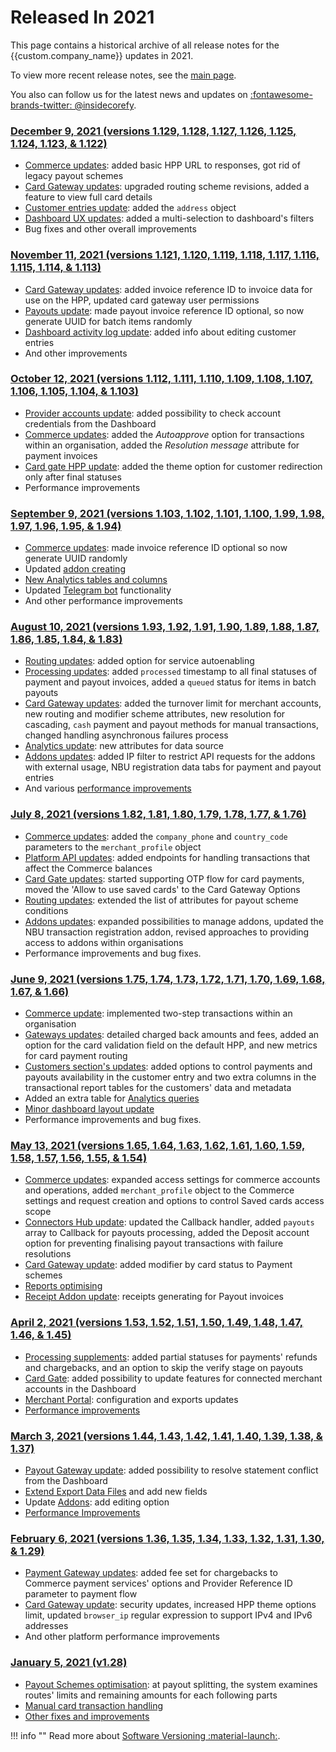 # Released In 2021

This page contains a historical archive of all release notes for the {{custom.company_name}} updates in 2021.

To view more recent release notes, see the [main page](/release-notes).

You also can follow us for the latest news and updates on [:fontawesome-brands-twitter: @insidecorefy](https://twitter.com/insidecorefy).

### [December 9, 2021 (versions 1.129, 1.128, 1.127, 1.126, 1.125, 1.124, 1.123, & 1.122)](v1.122-1.129/)

* [Commerce updates](v1.122-1.129/#commerce-updates): added basic HPP URL to responses, got rid of legacy payout schemes
* [Card Gateway updates](v1.122-1.129/#card-gateway-updates): upgraded routing scheme revisions, added a feature to view full card details
* [Customer entries update](v1.122-1.129/#customer-entries-update): added the `address` object
* [Dashboard UX updates](v1.122-1.129/#dashboard-ux-updates): added a multi-selection to dashboard's filters
* Bug fixes and other overall improvements

### [November 11, 2021 (versions 1.121, 1.120, 1.119, 1.118, 1.117, 1.116, 1.115, 1.114, & 1.113)](v1.113-1.121/)

* [Card Gateway updates](v1.113-1.121/#card-gateway-updates): added invoice reference ID to invoice data for use on the HPP, updated card gateway user permissions
* [Payouts update](v1.113-1.121/#payouts-update):  made payout invoice reference ID optional, so now generate UUID for batch items randomly
* [Dashboard activity log update](v1.113-1.121/#activity-log-update): added info about editing customer entries
* And other improvements

### [October 12, 2021 (versions 1.112, 1.111, 1.110, 1.109, 1.108, 1.107, 1.106, 1.105, 1.104, & 1.103)](v1.103-1.112/)

* [Provider accounts update](v1.103-1.112/#provider-accounts-update): added possibility to check account credentials from the Dashboard
* [Commerce updates](v1.103-1.112/#commerce-updates): added the *Autoapprove* option for transactions  within an organisation, added the *Resolution message* attribute for payment invoices
* [Card gate HPP update](v1.103-1.112/#card-gate-hpp-update): added the theme option for customer redirection only after final statuses
* Performance improvements

### [September 9, 2021 (versions 1.103, 1.102, 1.101, 1.100, 1.99, 1.98, 1.97, 1.96, 1.95, & 1.94)](v1.94-1.103/)

* [Commerce updates](v1.94-1.103/#commerce-updates): made invoice reference ID optional so now generate UUID randomly
* Updated [addon creating](v1.94-1.103/#addon-updates)
* [New Analytics tables and columns](v1.94-1.103/#new-analytics-tables)
* Updated [Telegram bot](v1.94-1.103/#telegram-bot) functionality
* And other performance improvements

### [August 10, 2021 (versions 1.93, 1.92, 1.91, 1.90, 1.89, 1.88, 1.87, 1.86, 1.85, 1.84, & 1.83)](v1.83-1.93/)

* [Routing updates](v1.83-1.93/#routing-updates): added option for service autoenabling
* [Processing updates](v1.83-1.93/#processing-updates): added `processed` timestamp to all final statuses of payment and payout invoices, added a `queued` status for items in batch payouts
* [Card Gateway updates](v1.83-1.93/#card-gateway-updates): added the turnover limit for merchant accounts, new routing and modifier scheme attributes, new resolution for cascading, `cash` payment and payout methods for manual transactions, changed handling asynchronous failures process
* [Analytics update](v1.83-1.93/#analytics-update): new attributes for data source
* [Addons updates](v1.83-1.93/#addons-updates): added IP filter to restrict API requests for the addons with external usage, NBU registration data tabs for payment and payout entries
* And various [performance improvements](v1.83-1.93/#performance-improvements)

### [July 8, 2021 (versions 1.82, 1.81, 1.80, 1.79, 1.78, 1.77, & 1.76)](v1.76-1.82/)

* [Commerce updates](v1.76-1.82/#commerce-updates): added the `company_phone` and `country_code` parameters to the `merchant_profile` object
* [Platform API updates](v1.76-1.82/#api-updates): added endpoints for handling transactions that affect the Commerce balances
* [Card Gate updates](v1.76-1.82/#card-gate-updates): started supporting OTP flow for card payments, moved the 'Allow to use saved cards' to the Card Gateway Options
* [Routing updates](v1.76-1.82/#routing-updates): extended the list of attributes for payout scheme conditions
* [Addons updates](v1.76-1.82/#addons-management): expanded possibilities to manage addons, updated the NBU transaction registration addon, revised approaches to providing access to addons within organisations
* Performance improvements and bug fixes.

### [June 9, 2021 (versions 1.75, 1.74, 1.73, 1.72, 1.71, 1.70, 1.69, 1.68, 1.67, & 1.66)](v1.66-1.75/)

* [Commerce update](v1.66-1.75/#commerce-update): implemented two-step transactions within an organisation
* [Gateways updates](v1.66-1.75/#gateways-updates): detailed charged back amounts and fees, added an option for the card validation field on the default HPP, and new metrics for card payment routing
* [Customers section's updates](v1.66-1.75/#customers-sections-updates): added options to control payments and payouts availability in the customer entry and two extra columns in the transactional report tables for the customers' data and metadata
* Added an extra table for [Analytics queries](v1.66-1.75/#analytics-update)
* [Minor dashboard layout update](v1.66-1.75/#dashboard-layout-update)
* Performance improvements and bug fixes.

### [May 13, 2021 (versions 1.65, 1.64, 1.63, 1.62, 1.61, 1.60, 1.59, 1.58, 1.57, 1.56, 1.55, & 1.54)](v1.54-1.65/)

* [Commerce updates](v1.54-1.65/#commerce-updates): expanded access settings for commerce accounts and operations, added `merchant_profile` object to the Commerce settings and request creation and options to control Saved cards access scope
* [Connectors Hub update](v1.54-1.65/#connectors-hub-update): updated the Callback handler, added `payouts` array to Callback for payouts processing, added the Deposit account option for preventing finalising payout transactions with failure resolutions
* [Card Gateway update](v1.54-1.65/#card-gate-update): added modifier by card status to Payment schemes
* [Reports optimising](v1.54-1.65/#reports-optimising)
* [Receipt Addon update](v1.54-1.65/#addons-update): receipts generating for Payout invoices

### [April 2, 2021 (versions 1.53, 1.52, 1.51, 1.50, 1.49, 1.48, 1.47, 1.46, & 1.45)](v1.45-1.53/)

* [Processing supplements](v1.45-1.53/#processing-supplements): added partial statuses for payments' refunds and chargebacks, and an option to skip the verify stage on payouts
* [Card Gate](v1.45-1.53/#card-gate-update): added possibility to update features for connected merchant accounts in the Dashboard
* [Merchant Portal](v1.45-1.53/#merchant-portal-updates): configuration and exports updates
* [Performance improvements](v1.45-1.53/#performance-improvements)

### [March 3, 2021 (versions 1.44, 1.43, 1.42, 1.41, 1.40, 1.39, 1.38, & 1.37)](v1.37-1.44/)

* [Payout Gateway update](v1.37-1.44/#payout-gateway-update): added possibility to resolve statement conflict from the Dashboard
* [Extend Export Data Files](v1.37-1.44/#extended-export-data-files) and add new fields
* Update [Addons](v1.37-1.44/#addons-editing): add editing option
* [Performance Improvements](v1.37-1.44/#performance-improvements)

### [February 6, 2021 (versions 1.36, 1.35, 1.34, 1.33, 1.32, 1.31, 1.30, & 1.29)](v1.36-1.29/)

* [Payment Gateway updates](v1.36-1.29/#payment-gateway-updates): added fee set for chargebacks to Commerce payment services' options and Provider Reference ID parameter to payment flow
* [Card Gateway update](v1.36-1.29/#card-gateway-updates): security updates, increased HPP theme options limit, updated `browser_ip` regular expression to support IPv4 and IPv6 addresses
* And other platform performance improvements

### [January 5, 2021 (v1.28)](v1.28/)

* [Payout Schemes optimisation](v1.28/#payout-schemes-update): at payout splitting, the system examines routes' limits and remaining amounts for each following parts
* [Manual card transaction handling](v1.28/#card-gate-update)
* [Other fixes and improvements](v1.28/#fixes-and-improvements)

!!! info ""
    Read more about [Software Versioning :material-launch:](https://semver.org).
